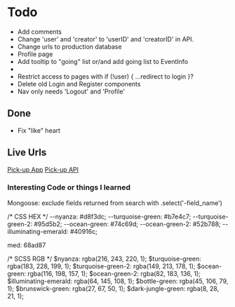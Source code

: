 # Todo
- Add comments
- Change 'user' and 'creator' to 'userID' and 'creatorID' in API.
- Change urls to production database
- Profile page
- Add tooltip to "going" list or/and add going list to EventInfo
- 
- Restrict access to pages with if (!user) { ...redirect to login }?
- Delete old Login and Register components
- Nav only needs 'Logout' and 'Profile'

## Done
- Fix "like" heart


## Live Urls
[Pick-up App](http://www.keithrodriguez.me/pickup-client/)
[Pick-up API](https://pick-up-api.herokuapp.com)

### Interesting Code or things I learned
Mongoose: exclude fields returned from search with .select('-field_name')



/* CSS HEX */
--nyanza: #d8f3dc;
--turquoise-green: #b7e4c7;
--turquoise-green-2: #95d5b2;
--ocean-green: #74c69d;
--ocean-green-2: #52b788;
--illuminating-emerald: #40916c;
<!-- --bottle-green: #2d6a4f; -->
<!-- --brunswick-green: #1b4332; -->
<!-- --dark-jungle-green: #081c15; -->

med: 68ad87

/* SCSS RGB */
$nyanza: rgba(216, 243, 220, 1);
$turquoise-green: rgba(183, 228, 199, 1);
$turquoise-green-2: rgba(149, 213, 178, 1);
$ocean-green: rgba(116, 198, 157, 1);
$ocean-green-2: rgba(82, 183, 136, 1);
$illuminating-emerald: rgba(64, 145, 108, 1);
$bottle-green: rgba(45, 106, 79, 1);
$brunswick-green: rgba(27, 67, 50, 1);
$dark-jungle-green: rgba(8, 28, 21, 1);